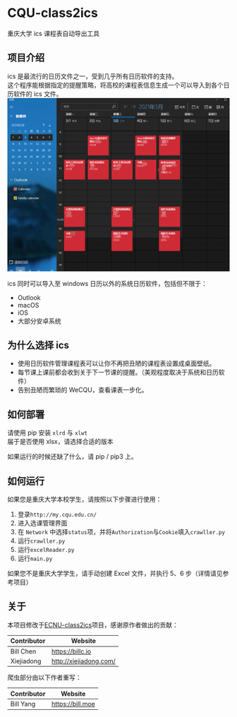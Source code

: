 # CQU-class2ics

重庆大学 ics 课程表自动导出工具

## 项目介绍

ics 是最流行的日历文件之一，受到几乎所有日历软件的支持。  
这个程序能根据指定的提醒策略，将高校的课程表信息生成一个可以导入到各个日历软件的 ics 文件。
![myics-windows](images/demo.png)

ics 同时可以导入至 windows 日历以外的系统日历软件，包括但不限于：
- Outlook
- macOS
- iOS
- 大部分安卓系统

## 为什么选择 ics

- 使用日历软件管理课程表可以让你不再把丑陋的课程表设置成桌面壁纸。
- 每节课上课前都会收到关于下一节课的提醒。（美观程度取决于系统和日历软件）
- 告别丑陋而繁琐的 WeCQU，查看课表一步化。
  
## 如何部署

请使用 pip 安装 `xlrd` 与 `xlwt`  
届于是否使用 xlsx，请选择合适的版本

如果运行的时候还缺了什么，请 pip / pip3 上。

## 如何运行

如果您是重庆大学本校学生，请按照以下步骤进行使用：
1. 登录`http://my.cqu.edu.cn/`
2. 进入选课管理界面
3. 在 `Network` 中选择`status`项，并将`Authorization`与`Cookie`填入`crawller.py`
4. 运行`crawller.py`
5. 运行`excelReader.py`
6. 运行`main.py`

如果您不是重庆大学学生，请手动创建 Excel 文件，并执行 5、6 步（详情请见参考项目）

## 关于

本项目修改于[ECNU-class2ics](https://github.com/BillChen2K/ECNU-class2ics/blob/master/readme.md)项目，感谢原作者做出的贡献：

Contributor|Website
---|---
Bill Chen|https://billc.io
Xiejiadong|http://xiejiadong.com/

爬虫部分由以下作者重写：

Contributor|Website
---|---
Bill Yang|https://bill.moe
